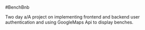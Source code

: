#BenchBnb

Two day a/A project on implementing frontend and backend user authentication and using GoogleMaps Api to display benches.
